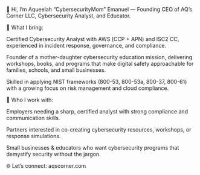 👋 Hi, I’m Aqueelah “CybersecurityMom” Emanuel — Founding CEO of AQ’s Corner LLC, Cybersecurity Analyst, and Educator.

🔐 What I bring:

Certified Cybersecurity Analyst with AWS (CCP + APN) and ISC2 CC, experienced in incident response, governance, and compliance.

Founder of a mother-daughter cybersecurity education mission, delivering workshops, books, and programs that make digital safety approachable for families, schools, and small businesses.

Skilled in applying NIST frameworks (800-53, 800-53a, 800-37, 800-61) with a growing focus on risk management and cloud compliance.

🤝 Who I work with:

Employers needing a sharp, certified analyst with strong compliance and communication skills.

Partners interested in co-creating cybersecurity resources, workshops, or response simulations.

Small businesses & educators who want cybersecurity programs that demystify security without the jargon.

🌐 Let’s connect: aqscorner.com


<!---
CybersecurityMom/CybersecurityMom is a ✨ special ✨ repository because its `README.md` (this file) appears on your GitHub profile.
You can click the Preview link to take a look at your changes.
--->

